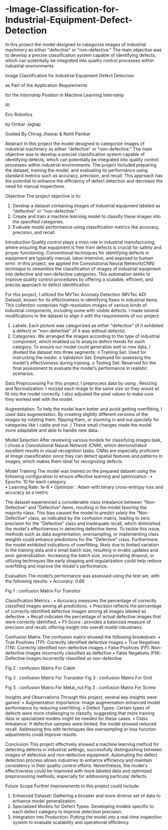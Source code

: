 # -Image-Classification-for-Industrial-Equipment-Defect-Detection
In this project the model designed to categorize images of industrial machinery as either "defective" or "non-defective." The main objective was to develop a precise classification system capable of identifying defects, which can potentially be integrated into quality control processes within industrial environments



Image Classification for Industrial Equipment Defect Detection

as Part of the Application Requirements

for the Internship Position in
Machine Learning Internship

At

Eric Robotics

by
Omkar Jagtap


Guided By
Chirag Jhawar  &  Rohit Panikar



 





Abstract
In this project the model designed to categorize images of industrial machinery as either "defective" or "non-defective." The main objective was to develop a precise classification system capable of identifying defects, which can potentially be integrated into quality control processes within industrial environments. The project included preparing the dataset, training the model, and evaluating its performance using standard metrics such as accuracy, precision, and recall. This approach has the potential to enhance the efficiency of defect detection and decrease the need for manual inspections.

Objective
The project objective is to:
1.	Develop a dataset containing images of industrial equipment labeled as "defective" or "non-defective."
2.	Create and train a machine learning model to classify these images into the specified categories.
3.	Evaluate model performance using classification metrics like accuracy, precision, and recall.

Introduction
Quality control plays a main role in industrial manufacturing, where ensuring that equipment is free from defects is crucial for safety and proper functioning. Conventional techniques for identifying defects in equipment are typically manual, labor-intensive, and exposed to human error. 
In this project, we applied the Convolutional Neural Network(CNN) technique to streamline the classification of images of industrial equipment into defective and non-defective categories. This automation seeks to improve quality control procedures by offering a scalable, efficient, and precise approach to defect identification.

For this project, I utilized the MVTec Anomaly Detection (MVTec AD) Dataset, known for its effectiveness in identifying flaws in industrial items. This collection comprises high-resolution images of various kinds of industrial components, including some with visible defects.
I made several modifications to the dataset to align it with the requirements of our project:
1.	Labels: Each picture was categorized as either "defective" (if it exhibited a defect) or "non-defective" (if it was without defects).
2.	Categories: We arranged the images according to the type of industrial component, which enabled us to analyze defect trends for each category.
To ensure our model could generalize well to new data, I divided the dataset into three segments:
o	Training Set: Used for instructing the model.
o	Validation Set: Employed for assessing the model's effectiveness during training.
o	Testing Set: Reserved for the final assessment to evaluate the model's performance in realistic scenarios.

Data Preprocessing
For this project, I preprocess data by using :
Resizing and Normalization: I resized each image to the same size so they would all fit into the model correctly. I also adjusted the pixel values to make sure they worked well with the model.

Augmentation: To help the model learn better and avoid getting overfitting, I used data augmentation. By creating slightly different versions of the images by rotating them, flipping them, or zooming in and out.specially for categories like ( cable and nut .) These small changes made the model more adaptable and able to handle new data.


Model Selection
After reviewing various models for classifying images task, I chose a Convolutional Neural Network (CNN), which demonstrated excellent results in visual recognition tasks. CNNs are especially proficient at image classification since they can detect spatial features and patterns in images, which makes them ideal for recognizing defects. 

Model Training
The model was trained on the prepared dataset using the following configuration to ensure effective learning and optimization :
•	Epochs: 10 for each category  
•	Learning Rate: 1e-6 
•	Optimizer : Adam with binary cross-entropy loss and accuracy as a metric 

The dataset experienced a considerable class imbalance between "Non-Defective" and "Defective" items, resulting in the model favoring the majority class. This bias caused the model to predict solely the "Non-Defective" class, as indicated by the confusion matrix, leading to zero precision for the "Defective" class and inadequate recall, which diminished the model's effectiveness in detecting defective items. 
To tackle this issue, methods such as data augmentation, oversampling, or implementing class weights could enhance predictions for the "Defective" class. Furthermore, the model exhibited indications of overfitting, likely due to limited variation in the training data and a small batch size, resulting in erratic updates and poor generalization. Increasing the batch size, incorporating dropout, or utilizing techniques like early stopping and regularization could help reduce overfitting and improve the model's performance.


Evaluation
The model’s performance was assessed using the test set, with the following results:
•	Accuracy: 0.66 

 

 
Fig 1 : confusion Matrix For Transitor

Classification Metrics :
•	Accuracy measures the percentage of correctly classified images among all predictions.
•	Precision reflects the percentage of correctly identified defective images among all images labeled as defective.
•	Recall indicates the percentage of actual defective images that were correctly identified.
•	F1-Score : provides a balanced measure of precision and recall, offering insight into overall model robustness.

Confusion Matrix
The confusion matrix showed the following breakdown:
•	True Positives (TP): Correctly identified defective images
•	True Negatives (TN): Correctly identified non-defective images
•	False Positives (FP): Non-defective images incorrectly classified as defective
•	False Negatives (FN): Defective images incorrectly classified as non-defective
 
Fig 2 : confusion Matrix For Cable
   
Fig 3 : confusion Matrix For Transistor                    Fig 3 : confusion Matrix For Grid

                 
Fig 3 : confusion Matrix For Metal_nut                   Fig 3 : confusion Matrix For Screw

Insights and Observations
Through this project, several key insights were gained:
•	Augmentation Importance: Image augmentation enhanced model performance by reducing overfitting.
•	Defect Types: Certain types of defects were more challenging to classify, suggesting that more training data or specialized models might be needed for these cases.
•	Class Imbalance: If defective samples were limited, the model showed reduced recall. Addressing this with techniques like oversampling or loss function adjustments could improve results.

Conclusion
This project effectively showed a machine learning method for detecting defects in industrial settings, successfully distinguishing between images of defective and non-defective equipment. Automating the defect detection process allows industries to enhance efficiency and maintain consistency in their quality control efforts. Nevertheless, the model's effectiveness could be improved with more labeled data and optimized preprocessing methods, especially for addressing particular defects.


Future Scope
Further improvements to this project could include:
1.	Enhanced Dataset: Gathering a broader and more diverse set of data to enhance model generalization.
2.	Specialized Models for Defect Types: Developing models specific to each defect category to improve detection precision.
3.	Integration into Production: Putting the model into a real-time inspection system to evaluate scalability and operational efficiency.

